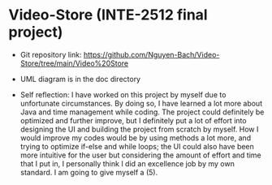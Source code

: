 # Video-Store (INTE-2512 final project)

- Git repository link: https://github.com/Nguyen-Bach/Video-Store/tree/main/Video%20Store
- UML diagram is in the doc directory


- Self reflection: I have worked on this project by myself due to unfortunate circumstances. By doing so, I have learned a lot more about Java and time management while coding. The project could definitely be optimized and further improve, but I definitely put a lot of effort into designing the UI and building the project from scratch by myself. How I would improve my codes would be by using methods a lot more, and trying to optimize if-else and while loops; the UI could also have been more intuitive for the user but considering the amount of effort and time that I put in, I personally think I did an excellence job by my own standard. I am going to give myself a (5).
